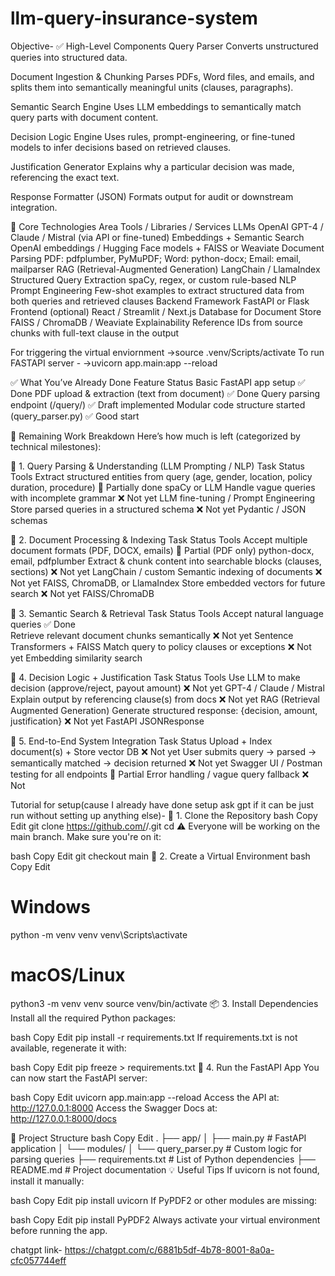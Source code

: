# llm-query-insurance-system
Objective- 
✅ High-Level Components
Query Parser
Converts unstructured queries into structured data.

Document Ingestion & Chunking
Parses PDFs, Word files, and emails, and splits them into semantically meaningful units (clauses, paragraphs).

Semantic Search Engine
Uses LLM embeddings to semantically match query parts with document content.

Decision Logic Engine
Uses rules, prompt-engineering, or fine-tuned models to infer decisions based on retrieved clauses.

Justification Generator
Explains why a particular decision was made, referencing the exact text.

Response Formatter (JSON)
Formats output for audit or downstream integration.

🧠 Core Technologies
Area	Tools / Libraries / Services
LLMs	OpenAI GPT-4 / Claude / Mistral (via API or fine-tuned)
Embeddings + Semantic Search	OpenAI embeddings / Hugging Face models + FAISS or Weaviate
Document Parsing	PDF: pdfplumber, PyMuPDF; Word: python-docx; Email: email, mailparser
RAG (Retrieval-Augmented Generation)	LangChain / LlamaIndex
Structured Query Extraction	spaCy, regex, or custom rule-based NLP
Prompt Engineering	Few-shot examples to extract structured data from both queries and retrieved clauses
Backend Framework	FastAPI or Flask
Frontend (optional)	React / Streamlit / Next.js
Database for Document Store	FAISS / ChromaDB / Weaviate
Explainability	Reference IDs from source chunks with full-text clause in the output



For triggering the virtual enviornment
->source .venv/Scripts/activate
To run FASTAPI server -
->uvicorn app.main:app --reload


✅ What You’ve Already Done
Feature	Status
Basic FastAPI app setup	✅ Done
PDF upload & extraction (text from document)	✅ Done
Query parsing endpoint (/query/)	✅ Draft implemented
Modular code structure started (query_parser.py)	✅ Good start

🔧 Remaining Work Breakdown
Here’s how much is left (categorized by technical milestones):

📌 1. Query Parsing & Understanding (LLM Prompting / NLP)
Task	Status	Tools
Extract structured entities from query (age, gender, location, policy duration, procedure)	🔶 Partially done	spaCy or LLM
Handle vague queries with incomplete grammar	❌ Not yet	LLM fine-tuning / Prompt Engineering
Store parsed queries in a structured schema	❌ Not yet	Pydantic / JSON schemas

📌 2. Document Processing & Indexing
Task	Status	Tools
Accept multiple document formats (PDF, DOCX, emails)	🔶 Partial (PDF only)	python-docx, email, pdfplumber
Extract & chunk content into searchable blocks (clauses, sections)	❌ Not yet	LangChain / custom
Semantic indexing of documents	❌ Not yet	FAISS, ChromaDB, or LlamaIndex
Store embedded vectors for future search	❌ Not yet	FAISS/ChromaDB

📌 3. Semantic Search & Retrieval
Task	Status	Tools
Accept natural language queries	✅ Done	
Retrieve relevant document chunks semantically	❌ Not yet	Sentence Transformers + FAISS
Match query to policy clauses or exceptions	❌ Not yet	Embedding similarity search

📌 4. Decision Logic + Justification
Task	Status	Tools
Use LLM to make decision (approve/reject, payout amount)	❌ Not yet	GPT-4 / Claude / Mistral
Explain output by referencing clause(s) from docs	❌ Not yet	RAG (Retrieval Augmented Generation)
Generate structured response: {decision, amount, justification}	❌ Not yet	FastAPI JSONResponse

📌 5. End-to-End System Integration
Task	Status
Upload + Index document(s) + Store vector DB	❌ Not yet
User submits query → parsed → semantically matched → decision returned	❌ Not yet
Swagger UI / Postman testing for all endpoints	🔶 Partial
Error handling / vague query fallback	❌ Not

Tutorial for setup(cause I already have done setup ask gpt if it can be just run without setting up anything else)-
🚀 1. Clone the Repository
bash
Copy
Edit
git clone https://github.com/<your-username>/<your-repo-name>.git
cd <your-repo-name>
⚠️ Everyone will be working on the main branch. Make sure you're on it:

bash
Copy
Edit
git checkout main
🧪 2. Create a Virtual Environment
bash
Copy
Edit
# Windows
python -m venv venv
venv\Scripts\activate

# macOS/Linux
python3 -m venv venv
source venv/bin/activate
📦 3. Install Dependencies
Install all the required Python packages:

bash
Copy
Edit
pip install -r requirements.txt
If requirements.txt is not available, regenerate it with:

bash
Copy
Edit
pip freeze > requirements.txt
🏁 4. Run the FastAPI App
You can now start the FastAPI server:

bash
Copy
Edit
uvicorn app.main:app --reload
Access the API at: http://127.0.0.1:8000
Access the Swagger Docs at: http://127.0.0.1:8000/docs

📂 Project Structure
bash
Copy
Edit
.
├── app/
│   ├── main.py              # FastAPI application
│   └── modules/
│       └── query_parser.py  # Custom logic for parsing queries
├── requirements.txt         # List of Python dependencies
├── README.md                # Project documentation
💡 Useful Tips
If uvicorn is not found, install it manually:

bash
Copy
Edit
pip install uvicorn
If PyPDF2 or other modules are missing:

bash
Copy
Edit
pip install PyPDF2
Always activate your virtual environment before running the app.

chatgpt link-
https://chatgpt.com/c/6881b5df-4b78-8001-8a0a-cfc057744eff